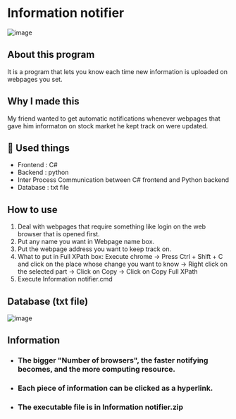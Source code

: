 # Information notifier
![image](https://user-images.githubusercontent.com/67142421/175791197-45eee1c5-5e88-49e6-9767-fdfd4647b531.png)

## About this program
It is a program that lets you know each time new information is uploaded on webpages you set.

## Why I made this
My friend wanted to get automatic notifications whenever webpages that gave him informaton on stock market he kept track on were updated.

## 🧰 Used things
* Frontend : C#
* Backend : python
* Inter Process Communication between C# frontend and Python backend
* Database : txt file

## How to use
1. Deal with webpages that require something like login on the web browser that is opened first.
2. Put any name you want in Webpage name box.
3. Put the webpage address you want to keep track on.
4. What to put in Full XPath box:
  Execute chrome -> Press Ctrl + Shift + C and click on the place whose change you want to know -> Right click on the selected part
  -> Click on Copy -> Click on Copy Full XPath
5. Execute Information notifier.cmd

## Database (txt file)
![image](https://user-images.githubusercontent.com/67142421/177424709-c8829e8a-1b7e-4389-9f03-80aec3b6d01e.png)

## Information
* ### The bigger "Number of browsers", the faster notifying becomes, and the more computing resource.
* ### Each piece of information can be clicked as a hyperlink.
* ### The executable file is in Information notifier.zip
